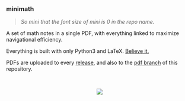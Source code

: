 ### minimath

> _So mini that the font size of mini is 0 in the repo name._

A set of math notes in a single PDF, with everything linked to
maximize navigational efficiency.

Everything is built with only Python3 and LaTeX. [Believe it.][gh-act]

PDFs are uploaded to every [release][latest], and also to the [pdf
branch][pdf] of this repository.

<br>

<p align='center'>
  <img src="https://github.com/nguyenvukhang/math/assets/10664455/67710212-e1ac-4a45-a0cb-ff65aac00e3f"/>
</p>

[gh-act]: https://github.com/nguyenvukhang/math/blob/main/.github/workflows/ci.yml
[latest]: https://github.com/nguyenvukhang/math/releases/latest
[pdf]: https://github.com/nguyenvukhang/math/tree/pdf
